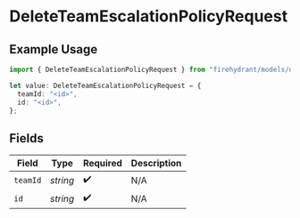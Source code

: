 # DeleteTeamEscalationPolicyRequest

## Example Usage

```typescript
import { DeleteTeamEscalationPolicyRequest } from "firehydrant/models/operations";

let value: DeleteTeamEscalationPolicyRequest = {
  teamId: "<id>",
  id: "<id>",
};
```

## Fields

| Field              | Type               | Required           | Description        |
| ------------------ | ------------------ | ------------------ | ------------------ |
| `teamId`           | *string*           | :heavy_check_mark: | N/A                |
| `id`               | *string*           | :heavy_check_mark: | N/A                |